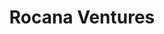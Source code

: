 ---
layout: firm_page
title: "Rocana Ventures"
id: "rocanaventures.com"
permalink: "/rocanaventuresrocanaventures.com/"
website: "https://rocanaventures.com"
offices: "New York (United States), Singapore, Miami (United States), Los Angeles (United States)"
investment_stages: "Seed, Series A, Series B"
portfolio_companies: "Borealis Foods, Hu Chocolate, Kettle & Fire, Olipop, Recess, Three Wishes"
portfolio_link: ""
investment_markets: "Food & beverage, Mind-body wellness, Personal care & beauty"
founded_year: "2018"
description: "Rocana Ventures is a venture capital firm focused on supporting brands delivering on the mission of better living. They invest in purpose-driven consumer brands in the wellness space, providing funding and go-to-market support."
linkedin: "https://www.linkedin.com/company/rocana-ventures/"
twitter: "https://twitter.com/rocanaventures"
instagram: ""
team_page: "https://rocanaventures.com/team"
investor_type: "Venture Capital"
crunchbase: "https://www.crunchbase.com/organization/rocana-venture-partners"
pitchbook: ""

# SEO Optimization
meta_title: "Rocana Ventures - VC Firm - projectstartups.com"
meta_description: "Rocana Ventures, Rocana Ventures is a venture capital firm focused on supporting brands delivering on the mission of better living. They invest in purpose-driven consu..."
meta_keywords: "Rocana Ventures, Food & beverage, Mind-body wellness, Personal care & beauty, VC firm, venture capital, startup investor, projectstartups.com"
canonical_url: "https://vc.projectstartups.com/rocanaventuresrocanaventures.com/"
---